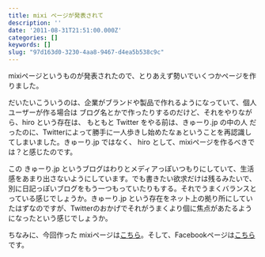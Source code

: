 ```yaml
---
title: mixi ページが発表されて
description: ''
date: '2011-08-31T21:51:00.000Z'
categories: []
keywords: []
slug: "97d163d0-3230-4aa8-9467-d4ea5b538c9c"
---
```

mixiページというものが発表されたので、とりあえず勢いでいくつかページを作りました。

だいたいこういうのは、企業がブランドや製品で作れるようになっていて、個人ユーザーが作る場合は ブログ名とかで作ったりするのだけど、それをやりながら、hiro という存在は、 もともと Twitter をやる前は、きゅーり.jp の中の人 だったのに、Twitterによって勝手に一人歩きし始めたなぁということを再認識してしまいました。きゅーり.jp ではなく、 hiro として、mixiページを作るべきでは？と感じたのです。

この きゅーり.jp というブログはわりとメディアっぽいつもりにしていて、生活感をあまり出さないようにしています。でも書きたい欲求だけは残るみたいで、別に日記っぽいブログをもう一つもっていたりもする。それでうまくバランスとっている感じでしょうか。きゅーり.jp という存在をネット上の拠り所にしていたはずなのですが、Twitterのおかげでそれがうまくより個に焦点があたるようになったという感じでしょうか。

ちなみに、今回作った mixiページは[こちら](http://page.mixi.jp/view_page.pl?page_id=4216)。そして、Facebookページは[こちら](https://www.facebook.com/pages/Hiro/197978810220918)です。